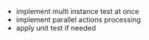 - implement multi instance test at once
- implement parallel actions processing
- apply unit test if needed
